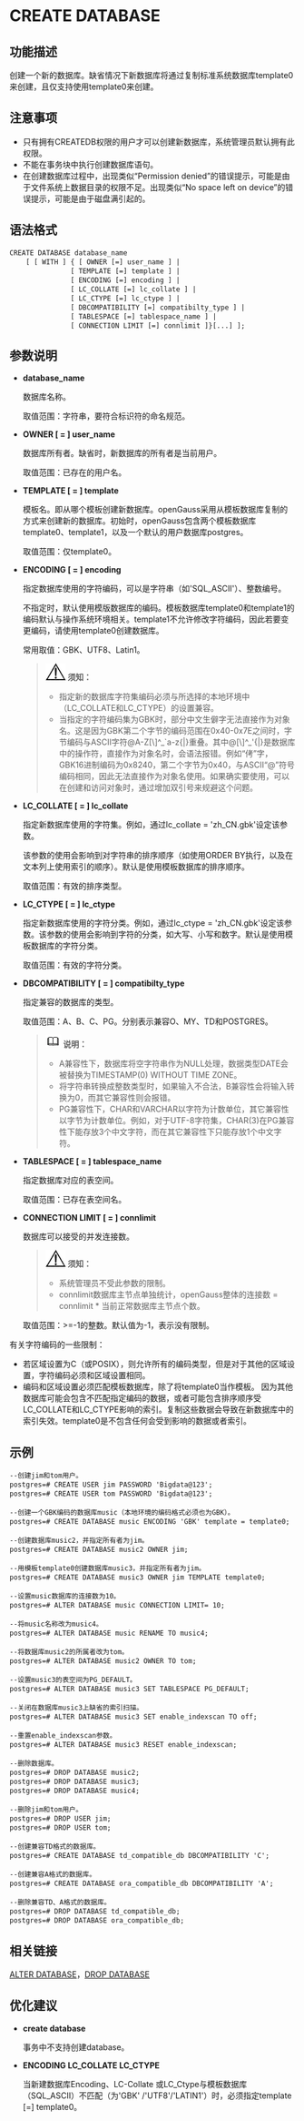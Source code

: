 # CREATE DATABASE<a name="ZH-CN_TOPIC_0289900066"></a>

## 功能描述<a name="zh-cn_topic_0283137050_zh-cn_topic_0237122099_zh-cn_topic_0059778277_s3ea6af3a84d74f1ab7dceb8bb54ed134"></a>

创建一个新的数据库。缺省情况下新数据库将通过复制标准系统数据库template0来创建，且仅支持使用template0来创建。

## 注意事项<a name="zh-cn_topic_0283137050_zh-cn_topic_0237122099_zh-cn_topic_0059778277_s818d4df5d095482f86d8e7258a75df1b"></a>

-   只有拥有CREATEDB权限的用户才可以创建新数据库，系统管理员默认拥有此权限。
-   不能在事务块中执行创建数据库语句。
-   在创建数据库过程中，出现类似“Permission denied”的错误提示，可能是由于文件系统上数据目录的权限不足。出现类似“No space left on device”的错误提示，可能是由于磁盘满引起的。

## 语法格式<a name="zh-cn_topic_0283137050_zh-cn_topic_0237122099_zh-cn_topic_0059778277_s819ed4de9ed04006954df8016e5e4858"></a>

```
CREATE DATABASE database_name
    [ [ WITH ] { [ OWNER [=] user_name ] |
               [ TEMPLATE [=] template ] |
               [ ENCODING [=] encoding ] |
               [ LC_COLLATE [=] lc_collate ] |
               [ LC_CTYPE [=] lc_ctype ] |
               [ DBCOMPATIBILITY [=] compatibilty_type ] |
               [ TABLESPACE [=] tablespace_name ] |
               [ CONNECTION LIMIT [=] connlimit ]}[...] ];
```

## 参数说明<a name="zh-cn_topic_0283137050_zh-cn_topic_0237122099_zh-cn_topic_0059778277_s1d6127a393bf4f6d8fdac63105932d16"></a>

-   **database\_name**

    数据库名称。

    取值范围：字符串，要符合标识符的命名规范。

-   **OWNER \[ = \] user\_name**

    数据库所有者。缺省时，新数据库的所有者是当前用户。

    取值范围：已存在的用户名。

-   **TEMPLATE \[ = \] template**

    模板名。即从哪个模板创建新数据库。openGauss采用从模板数据库复制的方式来创建新的数据库。初始时，openGauss包含两个模板数据库template0、template1，以及一个默认的用户数据库postgres。

    取值范围：仅template0。

-   **ENCODING \[ = \] encoding**

    指定数据库使用的字符编码，可以是字符串（如'SQL\_ASCII'）、整数编号。

    不指定时，默认使用模版数据库的编码。模板数据库template0和template1的编码默认与操作系统环境相关。template1不允许修改字符编码，因此若要变更编码，请使用template0创建数据库。

    常用取值：GBK、UTF8、Latin1。

    >![](public_sys-resources/icon-notice.gif) **须知：** 
    >-   指定新的数据库字符集编码必须与所选择的本地环境中（LC\_COLLATE和LC\_CTYPE）的设置兼容。
    >-   当指定的字符编码集为GBK时，部分中文生僻字无法直接作为对象名。这是因为GBK第二个字节的编码范围在0x40-0x7E之间时，字节编码与ASCII字符@A-Z\[\\\]^\_\`a-z\{|\}重叠。其中@\[\\\]^\_'\{|\}是数据库中的操作符，直接作为对象名时，会语法报错。例如“侤”字，GBK16进制编码为0x8240，第二个字节为0x40，与ASCII“@”符号编码相同，因此无法直接作为对象名使用。如果确实要使用，可以在创建和访问对象时，通过增加双引号来规避这个问题。

-   **LC\_COLLATE \[ = \] lc\_collate**

    指定新数据库使用的字符集。例如，通过lc\_collate = 'zh\_CN.gbk'设定该参数。

    该参数的使用会影响到对字符串的排序顺序（如使用ORDER BY执行，以及在文本列上使用索引的顺序）。默认是使用模板数据库的排序顺序。

    取值范围：有效的排序类型。

-   **LC\_CTYPE \[ = \] lc\_ctype**

    指定新数据库使用的字符分类。例如，通过lc\_ctype = 'zh\_CN.gbk'设定该参数。该参数的使用会影响到字符的分类，如大写、小写和数字。默认是使用模板数据库的字符分类。

    取值范围：有效的字符分类。

-   **DBCOMPATIBILITY \[ = \] compatibilty\_type**

    指定兼容的数据库的类型。

    取值范围：A、B、C、PG。分别表示兼容O、MY、TD和POSTGRES。

    >![](public_sys-resources/icon-note.gif) **说明：** 
    >-   A兼容性下，数据库将空字符串作为NULL处理，数据类型DATE会被替换为TIMESTAMP\(0\) WITHOUT TIME ZONE。
    >-   将字符串转换成整数类型时，如果输入不合法，B兼容性会将输入转换为0，而其它兼容性则会报错。
    >-   PG兼容性下，CHAR和VARCHAR以字符为计数单位，其它兼容性以字节为计数单位。例如，对于UTF-8字符集，CHAR\(3\)在PG兼容性下能存放3个中文字符，而在其它兼容性下只能存放1个中文字符。

-   **TABLESPACE \[ = \] tablespace\_name**

    指定数据库对应的表空间。

    取值范围：已存在表空间名。

-   **CONNECTION LIMIT \[ = \] connlimit**

    数据库可以接受的并发连接数。

    >![](public_sys-resources/icon-notice.gif) **须知：** 
    >-   系统管理员不受此参数的限制。
    >-   connlimit数据库主节点单独统计，openGauss整体的连接数 = connlimit \* 当前正常数据库主节点个数。

    取值范围：\>=-1的整数。默认值为-1，表示没有限制。


有关字符编码的一些限制：

-   若区域设置为C（或POSIX），则允许所有的编码类型，但是对于其他的区域设置，字符编码必须和区域设置相同。
-   编码和区域设置必须匹配模板数据库，除了将template0当作模板。 因为其他数据库可能会包含不匹配指定编码的数据，或者可能包含排序顺序受LC\_COLLATE和LC\_CTYPE影响的索引。复制这些数据会导致在新数据库中的索引失效。template0是不包含任何会受到影响的数据或者索引。

## 示例<a name="zh-cn_topic_0283137050_zh-cn_topic_0237122099_zh-cn_topic_0059778277_s6be7b8abbb4b4aceb9dae686434d672c"></a>

```
--创建jim和tom用户。
postgres=# CREATE USER jim PASSWORD 'Bigdata@123';
postgres=# CREATE USER tom PASSWORD 'Bigdata@123';

--创建一个GBK编码的数据库music（本地环境的编码格式必须也为GBK）。
postgres=# CREATE DATABASE music ENCODING 'GBK' template = template0;

--创建数据库music2，并指定所有者为jim。
postgres=# CREATE DATABASE music2 OWNER jim;

--用模板template0创建数据库music3，并指定所有者为jim。
postgres=# CREATE DATABASE music3 OWNER jim TEMPLATE template0;

--设置music数据库的连接数为10。
postgres=# ALTER DATABASE music CONNECTION LIMIT= 10;

--将music名称改为music4。
postgres=# ALTER DATABASE music RENAME TO music4;

--将数据库music2的所属者改为tom。
postgres=# ALTER DATABASE music2 OWNER TO tom;

--设置music3的表空间为PG_DEFAULT。
postgres=# ALTER DATABASE music3 SET TABLESPACE PG_DEFAULT;

--关闭在数据库music3上缺省的索引扫描。
postgres=# ALTER DATABASE music3 SET enable_indexscan TO off;

--重置enable_indexscan参数。
postgres=# ALTER DATABASE music3 RESET enable_indexscan;

--删除数据库。
postgres=# DROP DATABASE music2;
postgres=# DROP DATABASE music3;
postgres=# DROP DATABASE music4;

--删除jim和tom用户。
postgres=# DROP USER jim;
postgres=# DROP USER tom;

--创建兼容TD格式的数据库。
postgres=# CREATE DATABASE td_compatible_db DBCOMPATIBILITY 'C';

--创建兼容A格式的数据库。
postgres=# CREATE DATABASE ora_compatible_db DBCOMPATIBILITY 'A';

--删除兼容TD、A格式的数据库。
postgres=# DROP DATABASE td_compatible_db;
postgres=# DROP DATABASE ora_compatible_db;
```

## 相关链接<a name="zh-cn_topic_0283137050_zh-cn_topic_0237122099_zh-cn_topic_0059778277_s4693856e1f6240dc98de7d6faf52f136"></a>

[ALTER DATABASE](zh-cn_topic_0289900461.md)，[DROP DATABASE](zh-cn_topic_0289900003.md)

## 优化建议<a name="zh-cn_topic_0283137050_zh-cn_topic_0237122099_zh-cn_topic_0059778277_section8189694144220"></a>

-   **create database**

    事务中不支持创建database。


-   **ENCODING   LC\_COLLATE     LC\_CTYPE**

    当新建数据库Encoding、LC-Collate 或LC\_Ctype与模板数据库（SQL\_ASCII）不匹配（为'GBK' /'UTF8'/'LATIN1'）时，必须指定template \[=\] template0。


